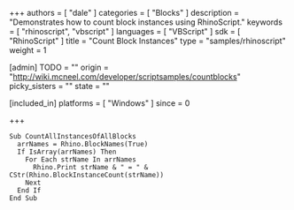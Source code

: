 +++
authors = [ "dale" ]
categories = [ "Blocks" ]
description = "Demonstrates how to count block instances using RhinoScript."
keywords = [ "rhinoscript", "vbscript" ]
languages = [ "VBScript" ]
sdk = [ "RhinoScript" ]
title = "Count Block Instances"
type = "samples/rhinoscript"
weight = 1

[admin]
TODO = ""
origin = "http://wiki.mcneel.com/developer/scriptsamples/countblocks"
picky_sisters = ""
state = ""

[included_in]
platforms = [ "Windows" ]
since = 0

+++

```vbnet
Sub CountAllInstancesOfAllBlocks
  arrNames = Rhino.BlockNames(True)
  If IsArray(arrNames) Then
    For Each strName In arrNames
      Rhino.Print strName & " = " & CStr(Rhino.BlockInstanceCount(strName))
    Next
  End If
End Sub
```
